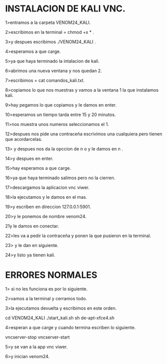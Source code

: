 # INSTALACION DE KALI VNC.

1>entramos a la carpeta VENOM24_KALI.

2>escribimos en la terminal = chmod +x * .

3>y despues escribimos ./VENOM24_KALI .

4>esperamos a que carge.

5>ya que haya terminado la intalacion de kali.

6>abrimos una nueva ventana y nos quedan 2.

7>escribimos = cat comandos_kali.txt.

8>copiamos lo que nos muestras y vamos a la ventana 1 la que instalamos kali.

9>hay pegamos lo que copiamos y le damos en enter.

10>esperamos un tiempo tarda entre 15 y 20 minutos.

11>nos muestra unos numeros seleccionamos el 1.

12>despues nos pide una contraceña escrivimos una cualquiera pero tienen que acordarcelas.

13> y despues nos da la opccion de n o y le damos en n .

14>y despues en enter.

15>hay esperamos a que carge.

16>ya que haya terminado salimos pero no la cierren.

17>descargamos la aplicacion vnc viwer.

18>la ejecutamos y le damos en el mas.

19>y escriben en direccion 127.0.0.1:5901.

20>y le ponemos de nombre venom24.

21y le damos en conectar.

22>les va a pedir la contraceña y ponen la que pusieron en la terminal.

23> y le dan en siguiente.

24>y listo ya tienen kali.

# ERRORES NORMALES

1> si no les funciona es por lo siguiente.

2>vamos a la terminal y cerramos todo.

3>la ejecutamos devuelta y escribimos en este orden.

cd VENOM24_KALI
./start_kali.sh
sh de-apt-xfce4.sh

4>esperan a que carge y cuando termina escriben lo siguiente.

vncserver-stop
vncserver-start

5>y se van a la app vnc viwer.

6>y inician venom24.
